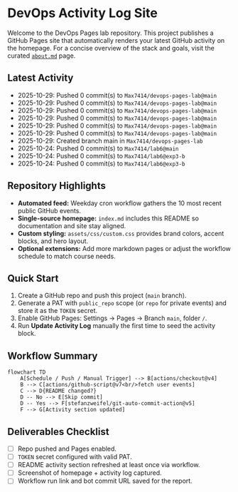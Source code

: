# DevOps Activity Log Site

Welcome to the DevOps Pages lab repository. This project publishes a GitHub Pages
site that automatically renders your latest GitHub activity on the homepage.
For a concise overview of the stack and goals, visit the curated [`about.md`](about.md) page.

## Latest Activity
<!-- ACTIVITY-LOG:START -->
- 2025-10-29: Pushed 0 commit(s) to `Max7414/devops-pages-lab@main`
- 2025-10-29: Pushed 0 commit(s) to `Max7414/devops-pages-lab@main`
- 2025-10-29: Pushed 0 commit(s) to `Max7414/devops-pages-lab@main`
- 2025-10-29: Pushed 0 commit(s) to `Max7414/devops-pages-lab@main`
- 2025-10-29: Pushed 0 commit(s) to `Max7414/devops-pages-lab@main`
- 2025-10-29: Pushed 0 commit(s) to `Max7414/devops-pages-lab@main`
- 2025-10-29: Created branch main in `Max7414/devops-pages-lab`
- 2025-10-24: Pushed 0 commit(s) to `Max7414/lab6@main`
- 2025-10-24: Pushed 0 commit(s) to `Max7414/lab6@exp3-b`
- 2025-10-24: Pushed 0 commit(s) to `Max7414/lab6@exp3-b`
<!-- ACTIVITY-LOG:END -->

## Repository Highlights

- **Automated feed:** Weekday cron workflow gathers the 10 most recent public GitHub events.
- **Single-source homepage:** `index.md` includes this README so documentation and site stay aligned.
- **Custom styling:** `assets/css/custom.css` provides brand colors, accent blocks, and hero layout.
- **Optional extensions:** Add more markdown pages or adjust the workflow schedule to match course needs.

## Quick Start

1. Create a GitHub repo and push this project (`main` branch).
2. Generate a PAT with `public_repo` scope (or `repo` for private events) and store it as the `TOKEN` secret.
3. Enable GitHub Pages: Settings → Pages → Branch `main`, folder `/`.
4. Run **Update Activity Log** manually the first time to seed the activity block.

## Workflow Summary

```mermaid
flowchart TD
    A[Schedule / Push / Manual Trigger] --> B[actions/checkout@v4]
    B --> C[actions/github-script@v7<br/>fetch user events]
    C --> D{README changed?}
    D -- No --> E[Skip commit]
    D -- Yes --> F[stefanzweifel/git-auto-commit-action@v5]
    F --> G[Activity section updated]
```

## Deliverables Checklist

- [ ] Repo pushed and Pages enabled.
- [ ] `TOKEN` secret configured with valid PAT.
- [ ] README activity section refreshed at least once via workflow.
- [ ] Screenshot of homepage + activity log captured.
- [ ] Workflow run link and bot commit URL saved for the report.
